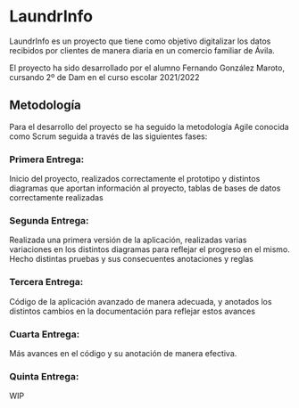 # LaundrInfo

LaundrInfo es un proyecto que tiene como objetivo digitalizar los datos recibidos por clientes de manera diaria en un comercio familiar de Ávila.

El proyecto ha sido desarrollado por el alumno Fernando González Maroto, cursando 2º de Dam en el curso escolar 2021/2022

## Metodología
Para el desarrollo del proyecto se ha seguido la metodología Agile conocida como Scrum seguida a través de las siguientes fases:

### Primera Entrega:
Inicio del proyecto, realizados correctamente el prototipo y distintos diagramas que aportan información al proyecto, tablas de bases de datos correctamente realizadas

### Segunda Entrega:
Realizada una primera versión de la aplicación, realizadas varias variaciones en los distintos diagramas para reflejar el progreso en el mismo.
Hecho distintas pruebas y sus consecuentes anotaciones y reglas

### Tercera Entrega:
Código de la aplicación avanzado de manera adecuada, y anotados los distintos cambios en la documentación para reflejar estos avances

### Cuarta Entrega:
Más avances en el código y su anotación de manera efectiva.

### Quinta Entrega:
WIP

